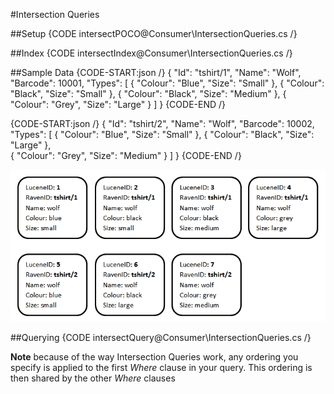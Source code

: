 #Intersection Queries

##Setup
{CODE intersectPOCO@Consumer\IntersectionQueries.cs /}


##Index
{CODE intersectIndex@Consumer\IntersectionQueries.cs /}

##Sample Data
{CODE-START:json /}
{
	"Id": "tshirt/1",
    "Name": "Wolf", 
    "Barcode": 10001, 
    "Types": [
        { "Colour": "Blue",   "Size": "Small" }, 
        { "Colour": "Black",  "Size": "Small" }, 
        { "Colour": "Black",  "Size": "Medium" }, 
        { "Colour": "Grey",   "Size": "Large" }
    ]
}
{CODE-END /}

{CODE-START:json /}
{
    "Id": "tshirt/2",
    "Name": "Wolf", 
    "Barcode": 10002, 
    "Types": [
        { "Colour": "Blue",   "Size": "Small" }, 
        { "Colour": "Black",  "Size": "Large" },         
        { "Colour": "Grey",   "Size": "Medium" }
    ]
}
{CODE-END /}


![Figure 1: Polymorphic indexes](images/intersect_search_lucene_doc_internals.png)

##Querying
{CODE intersectQuery@Consumer\IntersectionQueries.cs /}

__Note__ because of the way Intersection Queries work, any ordering you specify is applied to the first *Where* clause in your query. This ordering is then shared by the other *Where* clauses